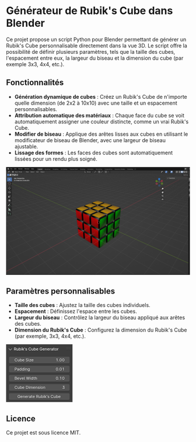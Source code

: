 # Générateur de Rubik's Cube dans Blender

Ce projet propose un script Python pour Blender permettant de générer un Rubik's Cube personnalisable directement dans la vue 3D. Le script offre la possibilité de définir plusieurs paramètres, tels que la taille des cubes, l'espacement entre eux, la largeur du biseau et la dimension du cube (par exemple 3x3, 4x4, etc.).

## Fonctionnalités

- **Génération dynamique de cubes** : Créez un Rubik's Cube de n'importe quelle dimension (de 2x2 à 10x10) avec une taille et un espacement personnalisables.
- **Attribution automatique des matériaux** : Chaque face du cube se voit automatiquement assigner une couleur distincte, comme un vrai Rubik's Cube.
- **Modifier de biseau** : Applique des arêtes lisses aux cubes en utilisant le modificateur de biseau de Blender, avec une largeur de biseau ajustable.
- **Lissage des formes** : Les faces des cubes sont automatiquement lissées pour un rendu plus soigné.

![Rubik's Cube Exemple](Images/rubiks_cube_example.png)

## Paramètres personnalisables

- **Taille des cubes** : Ajustez la taille des cubes individuels.
- **Espacement** : Définissez l'espace entre les cubes.
- **Largeur du biseau** : Contrôlez la largeur du biseau appliqué aux arêtes des cubes.
- **Dimension du Rubik's Cube** : Configurez la dimension du Rubik's Cube (par exemple, 3x3, 4x4, etc.).

![Interface Blender](Images/blender_interface.png)

## Licence

Ce projet est sous licence MIT.
